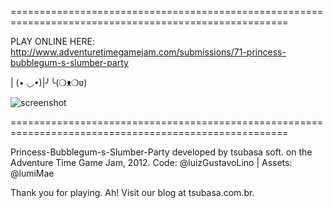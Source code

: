 ======================================================================================================

PLAY ONLINE HERE: http://www.adventuretimegamejam.com/submissions/71-princess-bubblegum-s-slumber-party
      
| (• ◡•)|╯╰(❍ᴥ❍ʋ)

![screenshot](http://tsubasa.com.br/blog/wp-content/uploads/2012/09/pbslumberparty_preview.png)

======================================================================================================

Princess-Bubblegum-s-Slumber-Party
developed by tsubasa soft. on the Adventure Time Game Jam, 2012.
Code: @luizGustavoLino | Assets: @lumiMae
		  
Thank you for playing.
Ah! Visit our blog at tsubasa.com.br.       
